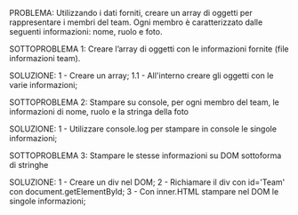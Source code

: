 PROBLEMA:
Utilizzando i dati forniti, creare un array di oggetti per rappresentare i membri del team. Ogni membro è caratterizzato dalle seguenti informazioni: nome, ruolo e foto.

SOTTOPROBLEMA 1:
Creare l’array di oggetti con le informazioni fornite (file informazioni team).

SOLUZIONE:
1 - Creare un array;
    1.1 - All'interno creare gli oggetti con le varie informazioni;

SOTTOPROBLEMA 2:
Stampare su console, per ogni membro del team, le informazioni di nome, ruolo e la stringa della foto

SOLUZIONE:
1 - Utilizzare console.log per stampare in console le singole informazioni;

SOTTOPROBLEMA 3:
Stampare le stesse informazioni su DOM sottoforma di stringhe

SOLUZIONE:
1 - Creare un div nel DOM;
2 - Richiamare il div con id='Team' con document.getElementById;
3 - Con inner.HTML stampare nel DOM le singole informazioni;
